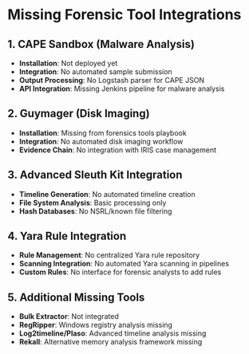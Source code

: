 # Missing Forensic Tool Integrations

## 1. CAPE Sandbox (Malware Analysis)
- **Installation**: Not deployed yet
- **Integration**: No automated sample submission
- **Output Processing**: No Logstash parser for CAPE JSON
- **API Integration**: Missing Jenkins pipeline for malware analysis

## 2. Guymager (Disk Imaging)
- **Installation**: Missing from forensics tools playbook
- **Integration**: No automated disk imaging workflow
- **Evidence Chain**: No integration with IRIS case management

## 3. Advanced Sleuth Kit Integration
- **Timeline Generation**: No automated timeline creation
- **File System Analysis**: Basic processing only
- **Hash Databases**: No NSRL/known file filtering

## 4. Yara Rule Integration
- **Rule Management**: No centralized Yara rule repository
- **Scanning Integration**: No automated Yara scanning in pipelines
- **Custom Rules**: No interface for forensic analysts to add rules

## 5. Additional Missing Tools
- **Bulk Extractor**: Not integrated
- **RegRipper**: Windows registry analysis missing
- **Log2timeline/Plaso**: Advanced timeline analysis missing
- **Rekall**: Alternative memory analysis framework missing
